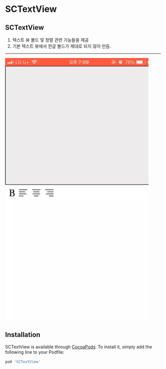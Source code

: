 # SCTextView

## SCTextView

1. 텍스트 뷰 볼드 및 정렬 관련 기능들을 제공
2. 기본 텍스트 뷰에서 한글 볼드가 제대로 되지 않아 만듬.

------------
![Alt Text](/bold.gif)

## Installation

SCTextView is available through [CocoaPods](http://cocoapods.org). To install
it, simply add the following line to your Podfile:

```ruby
pod 'SCTextView'
```
